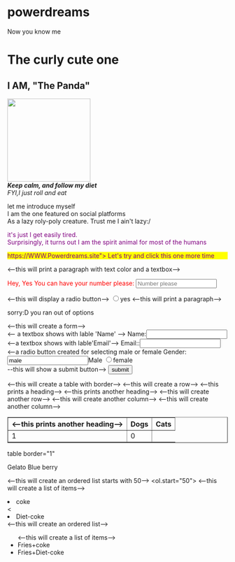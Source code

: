 # powerdreams
<html>
<head>
  <tittle> Now you know me</tittle>
<head>
<body>
    <div>
     <h1>The curly cute one</h1>
    <h2>I AM, "The Panda"</h2>
     </div>
    <IMG
SRC="Panda.png"
Width="190"/>
     <br>
    <b><i>Keep calm, and follow my diet</b></I>
       <br>
      <I>FYI,I just roll and eat</I>
    </div>
    <p> let me introduce myself <br>
    I am the one featured on social platforms<br>
    As a lazy roly-poly creature. Trust me I ain't lazy:/
      </p>
      </div>
     <P style ="color: purple">
     it's just I get easily tired.
    <br>
       Surprisingly, it turns out I am the spirit animal for most of the humans
        </p>
        </div>
   <P style="color: purple; background-color: yellow; width 25%>

    It's just I get easily tired.<br>
    Surprisingly,it turns out I am the spirit animal for most of the humans:
          </p>
        </div>
    <h5>we'll keep taking you back to experience the owesomeness:D</h5>
    <a
Href="https://WWW.Powerdreams.site">
 Let's try and click this one more time

   <--this will print a paragraph with text color and a textbox-->
   <p style="color:red;">
   Hey, Yes You can have your number please:
     <input type="text"
Placeholder="Number please">
  </p
  <--this will print a paragraph-->
  <p are you enjoying this video with us?</p>
  <--this will display a radio button-->
 <input type="radio">yes
  <--this will print a paragraph-->
  <p> sorry:D you ran out of options</p>
 <--this will create a form-->
<Form action="my-handing-form-page">
<-- a textbox shows with lable 'Name' -->
  Name:<input
Type="text"><br/>
  <--a textbox shows with lable'Email'-->
  Email::<input
type="text"><br/>
   <--a radio button created for selecting male or female
  Gender:<input
   <Type= "radio"
 Name="gender"
Value="male">Male
<Input type="radio"
 Name="gender"
Value="female">female
<br/>
  --this will show a submit button-->
  <button
type="submit">submit</button>
  </form>
  <--this will create a table with border-->
  <table border="1">
  <--this will create a row-->
     <tr>
  <--this prints a heading-->
   <th>
  <--this prints another heading-->
   <th>Dogs</th>
  <--this prints another heading-->
   <th>Cats</th>
      </tr>
   <--this will create another row-->
  <tr>
 <--this will create another column-->
  <td> 1</td>
 <--this will create another column-->
 <td>0</td>
  </tr>
 </table>

table border="1"
  <tr>
  <td>Gelato </td>
 <td> Blue berry</td>
   <tr>
</table>

  <--this will create an ordered list starts with 50-->
   <ol.start="50">
 <--this will create a list of items-->
  <li>coke</li>
  <<Li>Diet-coke</li>
</Ol>
 <--this will create an ordered list-->
<UL>
  <--this will create a list of items-->
<Li> Fries+coke</li>
<Li> Fries+Diet-coke</li>
  </UL>

